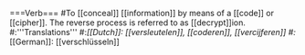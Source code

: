 ===Verb===
#To [[conceal]] [[information]] by means of a [[code]] or [[cipher]]. The reverse process is referred to as [[decrypt]]ion.
#:'''Translations'''
#:*[[Dutch]]: [[versleutelen]], [[coderen]], [[vercijferen]]
#:*[[German]]: [[verschlüsseln]]